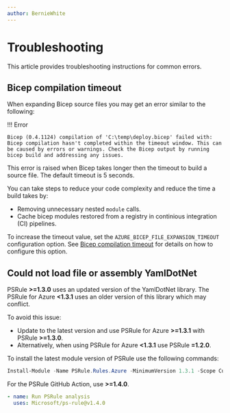 ```yaml
---
author: BernieWhite
---
```


# Troubleshooting

This article provides troubleshooting instructions for common errors.

## Bicep compilation timeout

When expanding Bicep source files you may get an error similar to the following:

!!! Error

    Bicep (0.4.1124) compilation of 'C:\temp\deploy.bicep' failed with: Bicep compilation hasn't completed within the timeout window. This can be caused by errors or warnings. Check the Bicep output by running bicep build and addressing any issues.

This error is raised when Bicep takes longer then the timeout to build a source file.
The default timeout is 5 seconds.

You can take steps to reduce your code complexity and reduce the time a build takes by:

- Removing unnecessary nested `module` calls.
- Cache bicep modules restored from a registry in continious integration (CI) pipelines.

To increase the timeout value, set the `AZURE_BICEP_FILE_EXPANSION_TIMEOUT` configuration option.
See [Bicep compilation timeout][1] for details on how to configure this option.

  [1]: setup/configuring-expansion.md#bicepcompilationtimeout

## Could not load file or assembly YamlDotNet

PSRule **>=1.3.0** uses an updated version of the YamlDotNet library.
The PSRule for Azure **<1.3.1** uses an older version of this library which may conflict.

To avoid this issue:

- Update to the latest version and use PSRule for Azure **>=1.3.1** with PSRule **>=1.3.0**.
- Alternatively, when using PSRule for Azure **<1.3.1** use PSRule **=1.2.0**.

To install the latest module version of PSRule use the following commands:

```powershell
Install-Module -Name PSRule.Rules.Azure -MinimumVersion 1.3.1 -Scope CurrentUser -Force;
```

For the PSRule GitHub Action, use **>=1.4.0**.

```yaml
- name: Run PSRule analysis
  uses: Microsoft/ps-rule@v1.4.0
```
